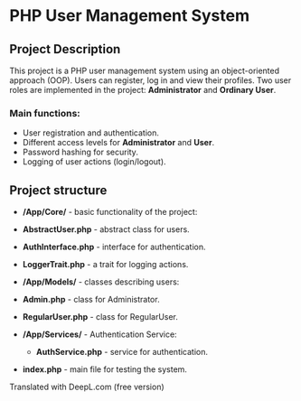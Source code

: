 # PHP User Management System

## Project Description

This project is a PHP user management system using an object-oriented approach (OOP). Users can register, log in and view their profiles. Two user roles are implemented in the project: **Administrator** and **Ordinary User**.

### Main functions:
- User registration and authentication.
- Different access levels for **Administrator** and **User**.
- Password hashing for security.
- Logging of user actions (login/logout).

## Project structure

- **/App/Core/** - basic functionality of the project:
 - **AbstractUser.php** - abstract class for users.
  - **AuthInterface.php** - interface for authentication.
  - **LoggerTrait.php** - a trait for logging actions.
  
- **/App/Models/** - classes describing users:
 - **Admin.php** - class for Administrator.
  - **RegularUser.php** - class for RegularUser.
  
- **/App/Services/** - Authentication Service:
  - **AuthService.php** - service for authentication.

- **index.php** - main file for testing the system.

Translated with DeepL.com (free version)
